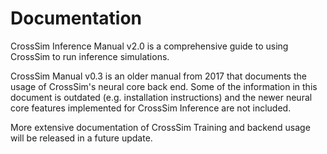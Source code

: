 # Documentation

CrossSim Inference Manual v2.0 is a comprehensive guide to using CrossSim to run inference simulations.

CrossSim Manual v0.3 is an older manual from 2017 that documents the usage of CrossSim's neural core back end. Some of the information in this document is outdated (e.g. installation instructions) and the newer neural core features implemented for CrossSim Inference are not included.

More extensive documentation of CrossSim Training and backend usage will be released in a future update.
